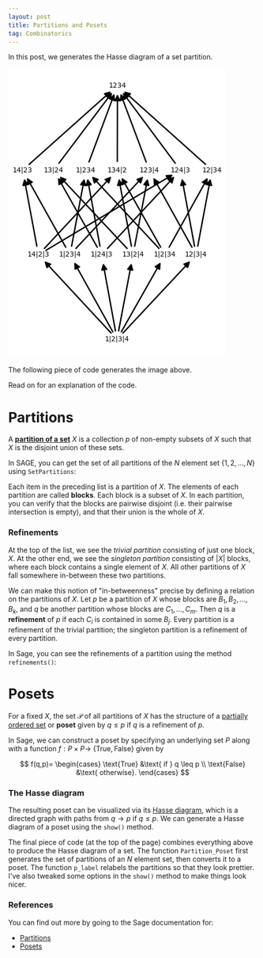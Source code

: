 ```yaml
---
layout: post
title: Partitions and Posets
tag: Combinatorics
---
```


In this post, we generates the Hasse diagram of a set partition.

![Partitions of a 4 element set](/images/partitions.png "Partitions of a 4 element set")

<!--more-->

The following piece of code generates the image above.

<div class="sage">
  <script type="text/x-sage">
N = 4
  
def Partition_Poset(X):
    return Poset((SetPartitions(X),lambda q,p: q in p.refinements()))

def p_label(p):
    out = ""
    for block in p:
        for elm in block:
            out += str(elm)
        out += "|"
    return out[:-1]

Po = Partition_Poset(N)
Po.plot(element_labels = {x:p_label(x) for x in Po},vertex_size=500,vertex_shape=None)
  </script>
</div>

Read on for an explanation of the code.

# Partitions

A [**partition of a set**](http://en.wikipedia.org/wiki/Partition_of_a_set) $X$ is a collection $p$ of non-empty subsets of $X$ such that $X$ is the disjoint union of these sets.

In SAGE, you can get the set of all partitions of the $N$ element set {$1,2,\dots,N$} using `SetPartitions`:

<div class="sage">
  <script type="text/x-sage">
N = 3
P = SetPartitions(N)
for p in P:
  print p
  </script>
</div>

Each item in the preceding list is a partition of $X$. The elements of each partition are called **blocks**. Each block is a subset of $X$. In each partition, you can verify that the blocks are pairwise disjoint (i.e. their pairwise intersection is empty), and that their union is the whole of $X$.

### Refinements
At the top of the list, we see the *trivial partition* consisting of just one block, $X$. At the other end, we see the *singleton partition* consisting of $|X|$ blocks, where each block contains a single element of $X$. All other partitions of $X$ fall somewhere in-between these two partitions.

We can make this notion of "in-betweenness" precise by defining a relation on the partitions of $X$. Let $p$ be a partition of $X$ whose blocks are $B_1,B_2,\dots,B_k$, and $q$ be another partition whose blocks are $C_1,\dots,C_m$. Then $q$ is a  **refinement** of $p$ if each $C_i$ is contained in some $B_j$. Every partition is a refinement of the trivial partition; the singleton partition is a refinement of every partition.

In Sage, you can see the refinements of a partition using the method `refinements()`:

<div class="sage">
  <script type="text/x-sage">
N = 3
P = SetPartitions(N)

p = P[2] # take some partition
print 'p = ' + str(p)
print 'Its refinements are:'
for q in p.refinements():
  print q
  </script>
</div>

# Posets
For a fixed $X$, the set $\mathcal{P}$ of all partitions of $X$ has the structure of a [partially ordered set](http://en.wikipedia.org/wiki/Partially_ordered_set) or **poset** given by $q \leq p$ if $q$ is a refinement of $p$. 

In Sage, we can construct a poset by specifying an underlying set $P$ along with a function $f:P\times P \to$  {$\text{True},\text{False}$} given by

$$
f(q,p)=
\begin{cases}
\text{True} &\text{ if } q \leq p \\
\text{False} &\text{ otherwise}.
\end{cases}
$$

### The Hasse diagram
The resulting poset can be visualized via its [Hasse diagram](http://en.wikipedia.org/wiki/Hasse_diagram), which is a directed graph with paths from $q \to p$ if $q \leq p$. We can generate a Hasse diagram of a poset using the `show()` method.

<div class="sage">
  <script type="text/x-sage">
N = 3
P = SetPartitions(N)
f = lambda q,p: q in p.refinements()

Po = Poset((P,f))
Po.show()
  </script>
</div>

The final piece of code (at the top of the page) combines everything above to produce the Hasse diagram of a set. The function `Partition_Poset` first generates the set of partitions of an $N$ element set, then converts it to a poset. The function `p_label` relabels the partitions so that they look prettier. I've also tweaked some options in the `show()` method to make things look nicer.

### References
You can find out more by going to the Sage documentation for:
  - [Partitions](http://www.sagemath.org/doc/reference/combinat/sage/combinat/set_partition.html)
  - [Posets](http://www.sagemath.org/doc/reference/combinat/sage/combinat/posets/posets.html)

